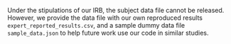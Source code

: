 Under the stipulations of our IRB, the subject data file cannot be released. However, we provide the data file with our own reproduced results `expert_reported_results.csv`, and a sample dummy data file `sample_data.json` to help future work use our code in similar studies.
